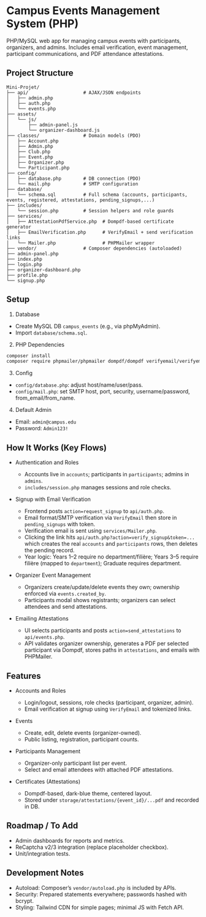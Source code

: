 # Campus Events Management System (PHP)

PHP/MySQL web app for managing campus events with participants, organizers, and admins. Includes email verification, event management, participant communications, and PDF attendance attestations.

## Project Structure

```
Mini-Projet/
├── api/                    # AJAX/JSON endpoints
│   ├── admin.php
│   ├── auth.php
│   └── events.php
├── assets/
│   └── js/
│       ├── admin-panel.js
│       └── organizer-dashboard.js
├── classes/                # Domain models (PDO)
│   ├── Account.php
│   ├── Admin.php
│   ├── Club.php
│   ├── Event.php
│   ├── Organizer.php
│   └── Participant.php
├── config/
│   ├── database.php        # DB connection (PDO)
│   └── mail.php            # SMTP configuration
├── database/
│   └── schema.sql          # Full schema (accounts, participants, events, registered, attestations, pending_signups,...)
├── includes/
│   └── session.php         # Session helpers and role guards
├── services/
│   ├── AttestationPdfService.php  # Dompdf-based certificate generator
│   ├── EmailVerification.php      # VerifyEmail + send verification links
│   └── Mailer.php                 # PHPMailer wrapper
├── vendor/                 # Composer dependencies (autoloaded)
├── admin-panel.php
├── index.php
├── login.php
├── organizer-dashboard.php
├── profile.php
└── signup.php
```

## Setup

1) Database
- Create MySQL DB `campus_events` (e.g., via phpMyAdmin).
- Import `database/schema.sql`.

2) PHP Dependencies
```bash
composer install
composer require phpmailer/phpmailer dompdf/dompdf verifyemail/verifyemail
```

3) Config
- `config/database.php`: adjust host/name/user/pass.
- `config/mail.php`: set SMTP host, port, security, username/password, from_email/from_name.

4) Default Admin
- Email: `admin@campus.edu`
- Password: `Admin123!`

## How It Works (Key Flows)

- Authentication and Roles
  - Accounts live in `accounts`; participants in `participants`; admins in `admins`.
  - `includes/session.php` manages sessions and role checks.

- Signup with Email Verification
  - Frontend posts `action=request_signup` to `api/auth.php`.
  - Email format/SMTP verification via `VerifyEmail` then store in `pending_signups` with token.
  - Verification email is sent using `services/Mailer.php`.
  - Clicking the link hits `api/auth.php?action=verify_signup&token=...` which creates the real `accounts` and `participants` rows, then deletes the pending record.
  - Year logic: Years 1–2 require no department/filière; Years 3–5 require filière (mapped to `department`); Graduate requires department.

- Organizer Event Management
  - Organizers create/update/delete events they own; ownership enforced via `events.created_by`.
  - Participants modal shows registrants; organizers can select attendees and send attestations.

- Emailing Attestations
  - UI selects participants and posts `action=send_attestations` to `api/events.php`.
  - API validates organizer ownership, generates a PDF per selected participant via Dompdf, stores paths in `attestations`, and emails with PHPMailer.

## Features

- Accounts and Roles
  - Login/logout, sessions, role checks (participant, organizer, admin).
  - Email verification at signup using `VerifyEmail` and tokenized links.

- Events
  - Create, edit, delete events (organizer-owned).
  - Public listing, registration, participant counts.

- Participants Management
  - Organizer-only participant list per event.
  - Select and email attendees with attached PDF attestations.

- Certificates (Attestations)
  - Dompdf-based, dark-blue theme, centered layout.
  - Stored under `storage/attestations/{event_id}/...pdf` and recorded in DB.

## Roadmap / To Add

- Admin dashboards for reports and metrics.
- ReCaptcha v2/3 integration (replace placeholder checkbox).
- Unit/integration tests.

## Development Notes

- Autoload: Composer’s `vendor/autoload.php` is included by APIs.
- Security: Prepared statements everywhere; passwords hashed with bcrypt.
- Styling: Tailwind CDN for simple pages; minimal JS with Fetch API.
